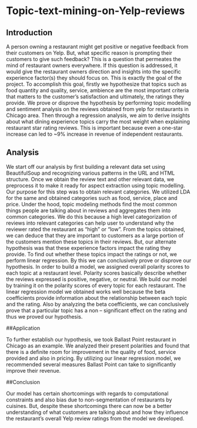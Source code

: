 # Topic-text-mining-on-Yelp-reviews

## Introduction

A person owning a restaurant might get positive or negative feedback from their customers on Yelp. But, what specific reason is prompting their customers to give such feedback? This is a question that permeates the mind of restaurant owners everywhere. If this question is addressed, it would give the restaurant owners direction and insights into the specific experience factor(s) they should focus on. This is exactly the goal of the project. To accomplish this goal, firstly we hypothesize that topics such as food quantity and quality, service, ambience are the most important criteria that matters to the customer’s satisfaction and ultimately, the ratings they provide. We prove or disprove the hypothesis by performing topic modelling and sentiment analysis on the reviews obtained from yelp for restaurants in Chicago area. Then through a regression analysis, we aim to derive insights about what dining experience topics carry the most weight when explaining restaurant star rating reviews. This is important because even a one-star increase can led to ~9% increase in revenue of independent restaurants.

## Analysis

We start off our analysis by first building a relevant data set using BeautifulSoup and recognizing various patterns in the URL and HTML structure. Once we obtain the review text and other relevant data, we preprocess it to make it ready for aspect extraction using topic modelling. Our purpose for this step was to obtain relevant categories. We utilized LDA for the same and obtained categories such as food, service, place and price. Under the hood, topic modeling methods find the most common things people are talking about in reviews and aggregates them into common categories. We do this because a high level categorization of reviews into relevant categories can help user to understand why the reviewer rated the restaurant as “high” or “low”. From the topics obtained, we can deduce that they are important to customers as a large portion of the customers mention these topics in their reviews. But, our alternate hypothesis was that these experience factors impact the rating they provide. To find out whether  these topics impact the ratings or not, we perform linear regression. By this we can conclusively prove or disprove our hypothesis. In order to build  a model, we assigned overall polarity scores to each topic at a restaurant level. Polarity scores basically describe whether the reviews expressed is positive, negative, or neutral. We build our model by training it on the polarity scores of every topic for each restaurant. The linear regression model we obtained works well because the beta coefficients provide information about the relationship between each topic and the rating. Also by analyzing the beta coefficients, we can conclusively prove that a particular topic has a non – significant effect on the rating and thus we proved our hypothesis. 

##Application

To further establish our hypothesis, we took Ballast Point restaurant in Chicago as an example. We analyzed their present polarities and found that there is a definite room for improvement in the quality of food, service provided and also in pricing. By utilizing our linear regression model, we recommended several measures Ballast Point can take to significantly improve their revenue.

##Conclusion

Our model has certain shortcomings with regards to computational constraints and also bias due to non-segmentation of restaurants by cuisines. But, despite these shortcomings there can now be a better understanding of what customers are talking about and how they influence the restaurant’s overall Yelp review ratings from the model we developed.
